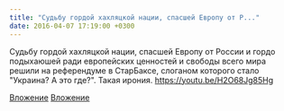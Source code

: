 ```yaml
---
title: "Судьбу гордой хахляцкой нации, спасшей Европу от Р..."
date: 2016-04-07 17:19:00 +0300
---
```


Судьбу гордой хахляцкой нации, спасшей Европу от России и гордо подыхаюшей ради европейских ценностей и свободы всего мира решили на референдуме в СтарБаксе, слоганом которого стало "Украина? А это где?". Такая ирония. https://youtu.be/H2O68Jg85Hg


[Вложение](/assets/vk_photos/4/wJCyDth1upo.jpg)
[Вложение](https://vk.com/video41076938_456239036)
